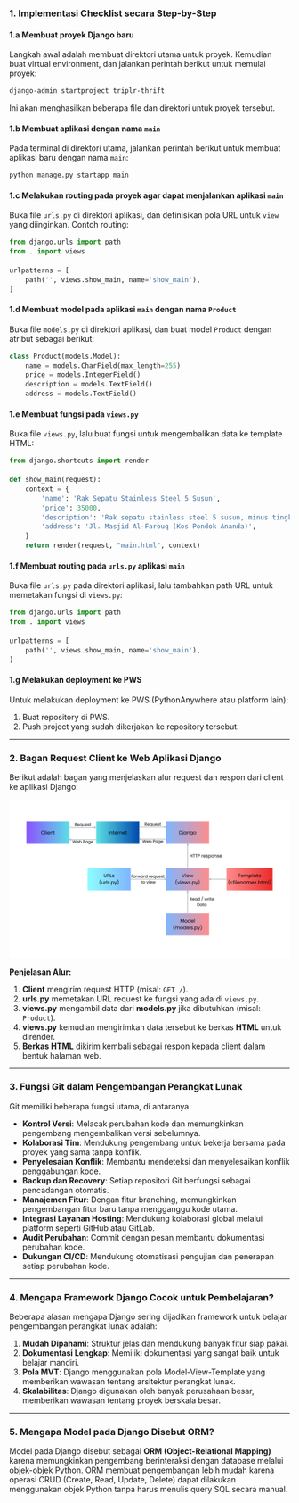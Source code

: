 ### 1. Implementasi Checklist secara Step-by-Step
#### 1.a Membuat proyek Django baru
Langkah awal adalah membuat direktori utama untuk proyek. Kemudian buat virtual environment, dan jalankan perintah berikut untuk memulai proyek:

```bash
django-admin startproject triplr-thrift
```

Ini akan menghasilkan beberapa file dan direktori untuk proyek tersebut.

#### 1.b Membuat aplikasi dengan nama `main`
Pada terminal di direktori utama, jalankan perintah berikut untuk membuat aplikasi baru dengan nama `main`:

```bash
python manage.py startapp main
```

#### 1.c Melakukan routing pada proyek agar dapat menjalankan aplikasi `main`
Buka file `urls.py` di direktori aplikasi, dan definisikan pola URL untuk `view` yang diinginkan. Contoh routing:

```python
from django.urls import path
from . import views

urlpatterns = [
    path('', views.show_main, name='show_main'),
]
```

#### 1.d Membuat model pada aplikasi `main` dengan nama `Product`
Buka file `models.py` di direktori aplikasi, dan buat model `Product` dengan atribut sebagai berikut:

```python
class Product(models.Model):
    name = models.CharField(max_length=255)
    price = models.IntegerField()
    description = models.TextField()
    address = models.TextField()
```

#### 1.e Membuat fungsi pada `views.py`
Buka file `views.py`, lalu buat fungsi untuk mengembalikan data ke template HTML:

```python
from django.shortcuts import render

def show_main(request):
    context = {
        'name': 'Rak Sepatu Stainless Steel 5 Susun',
        'price': 35000,
        'description': 'Rak sepatu stainless steel 5 susun, minus tingkat ke 3 patah jadi sisa 4 susun, harga beli 99000',
        'address': 'Jl. Masjid Al-Farouq (Kos Pondok Ananda)',
    }
    return render(request, "main.html", context)
```

#### 1.f Membuat routing pada `urls.py` aplikasi `main`
Buka file `urls.py` pada direktori aplikasi, lalu tambahkan path URL untuk memetakan fungsi di `views.py`:

```python
from django.urls import path
from . import views

urlpatterns = [
    path('', views.show_main, name='show_main'),
]
```

#### 1.g Melakukan deployment ke PWS
Untuk melakukan deployment ke PWS (PythonAnywhere atau platform lain):
1. Buat repository di PWS.
2. Push project yang sudah dikerjakan ke repository tersebut.

---

### 2. Bagan Request Client ke Web Aplikasi Django

Berikut adalah bagan yang menjelaskan alur request dan respon dari client ke aplikasi Django:

![Bagan Request Client](/Bagan.png)

**Penjelasan Alur:**
1. **Client** mengirim request HTTP (misal: `GET /`).
2. **urls.py** memetakan URL request ke fungsi yang ada di `views.py`.
3. **views.py** mengambil data dari **models.py** jika dibutuhkan (misal: `Product`).
4. **views.py** kemudian mengirimkan data tersebut ke berkas **HTML** untuk dirender.
5. **Berkas HTML** dikirim kembali sebagai respon kepada client dalam bentuk halaman web.

---

### 3. Fungsi Git dalam Pengembangan Perangkat Lunak
Git memiliki beberapa fungsi utama, di antaranya:
- **Kontrol Versi**: Melacak perubahan kode dan memungkinkan pengembang mengembalikan versi sebelumnya.
- **Kolaborasi Tim**: Mendukung pengembang untuk bekerja bersama pada proyek yang sama tanpa konflik.
- **Penyelesaian Konflik**: Membantu mendeteksi dan menyelesaikan konflik penggabungan kode.
- **Backup dan Recovery**: Setiap repositori Git berfungsi sebagai pencadangan otomatis.
- **Manajemen Fitur**: Dengan fitur branching, memungkinkan pengembangan fitur baru tanpa mengganggu kode utama.
- **Integrasi Layanan Hosting**: Mendukung kolaborasi global melalui platform seperti GitHub atau GitLab.
- **Audit Perubahan**: Commit dengan pesan membantu dokumentasi perubahan kode.
- **Dukungan CI/CD**: Mendukung otomatisasi pengujian dan penerapan setiap perubahan kode.

---

### 4. Mengapa Framework Django Cocok untuk Pembelajaran?
Beberapa alasan mengapa Django sering dijadikan framework untuk belajar pengembangan perangkat lunak adalah:
1. **Mudah Dipahami**: Struktur jelas dan mendukung banyak fitur siap pakai.
2. **Dokumentasi Lengkap**: Memiliki dokumentasi yang sangat baik untuk belajar mandiri.
3. **Pola MVT**: Django menggunakan pola Model-View-Template yang memberikan wawasan tentang arsitektur perangkat lunak.
4. **Skalabilitas**: Django digunakan oleh banyak perusahaan besar, memberikan wawasan tentang proyek berskala besar.

---

### 5. Mengapa Model pada Django Disebut ORM?
Model pada Django disebut sebagai **ORM (Object-Relational Mapping)** karena memungkinkan pengembang berinteraksi dengan database melalui objek-objek Python. ORM membuat pengembangan lebih mudah karena operasi CRUD (Create, Read, Update, Delete) dapat dilakukan menggunakan objek Python tanpa harus menulis query SQL secara manual.